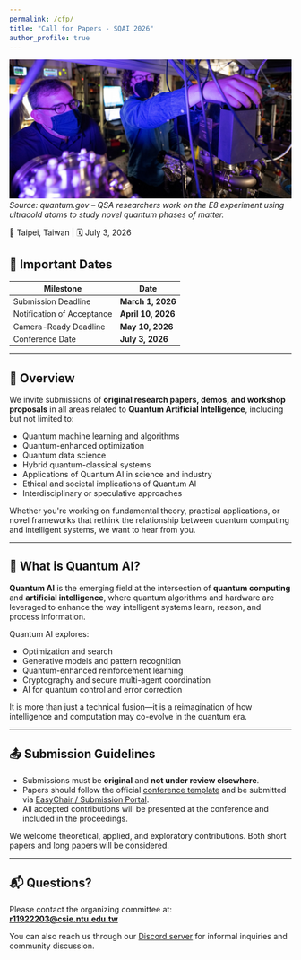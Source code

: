 ```yaml
---
permalink: /cfp/
title: "Call for Papers - SQAI 2026"
author_profile: true
---
```


![Quantum Computer](/images/quantumcomputer.jpg)
*Source: quantum.gov – QSA researchers work on the E8 experiment using ultracold atoms to study novel quantum phases of matter.*

📍 Taipei, Taiwan | 🗓️ July 3, 2026

## 📅 Important Dates

| Milestone | Date |
|-----------|------|
| Submission Deadline | **March 1, 2026** |
| Notification of Acceptance | **April 10, 2026** |
| Camera-Ready Deadline | **May 10, 2026** |
| Conference Date | **July 3, 2026** |

---

## 📌 Overview

We invite submissions of **original research papers, demos, and workshop proposals** in all areas related to **Quantum Artificial Intelligence**, including but not limited to:

- Quantum machine learning and algorithms  
- Quantum-enhanced optimization  
- Quantum data science  
- Hybrid quantum-classical systems  
- Applications of Quantum AI in science and industry  
- Ethical and societal implications of Quantum AI  
- Interdisciplinary or speculative approaches  

Whether you're working on fundamental theory, practical applications, or novel frameworks that rethink the relationship between quantum computing and intelligent systems, we want to hear from you.

---

## 🧠 What is Quantum AI?

**Quantum AI** is the emerging field at the intersection of **quantum computing** and **artificial intelligence**, where quantum algorithms and hardware are leveraged to enhance the way intelligent systems learn, reason, and process information.

Quantum AI explores:
- Optimization and search  
- Generative models and pattern recognition  
- Quantum-enhanced reinforcement learning  
- Cryptography and secure multi-agent coordination  
- AI for quantum control and error correction  

It is more than just a technical fusion—it is a reimagination of how intelligence and computation may co-evolve in the quantum era.

---

## 📤 Submission Guidelines

- Submissions must be **original** and **not under review elsewhere**.
- Papers should follow the official [conference template](#) and be submitted via [EasyChair / Submission Portal](#).
- All accepted contributions will be presented at the conference and included in the proceedings.

We welcome theoretical, applied, and exploratory contributions. Both short papers and long papers will be considered.

---

## 📬 Questions?

Please contact the organizing committee at:  
**[r11922203@csie.ntu.edu.tw](mailto:r11922203@csie.ntu.edu.tw)**

You can also reach us through our [Discord server](#) for informal inquiries and community discussion.